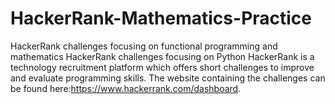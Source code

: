 # HackerRank-Mathematics-Practice
HackerRank challenges focusing on functional programming and mathematics
HackerRank challenges focusing on Python HackerRank is a technology recruitment platform which offers short challenges to improve and evaluate programming skills. The website containing the challenges can be found here:https://www.hackerrank.com/dashboard.
